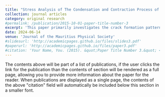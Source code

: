 ```yaml
---
title: "Stress Analysis of The Condensation and Contraction Process of Magma in a Two-dimensional Plane"
collection: journal articles
category: original research
#permalink: /publication/2015-10-01-paper-title-number-3
excerpt: 'This paper primarily investigates the crack formation patterns during the uniform cooling and contraction of magma in a two-dimensional closed system.'
date: 2024-06-14
venue: 'Journal of the Mauritius Physical Society'
#slidesurl: 'http://academicpages.github.io/files/slides3.pdf'
#paperurl: 'http://academicpages.github.io/files/paper3.pdf'
#citation: 'Your Name, You. (2015). &quot;Paper Title Number 3.&quot; <i>Journal 1</i>. 1(3).'
---
```


The contents above will be part of a list of publications, if the user clicks the link for the publication than the contents of section will be rendered as a full page, allowing you to provide more information about the paper for the reader. When publications are displayed as a single page, the contents of the above "citation" field will automatically be included below this section in a smaller font.
